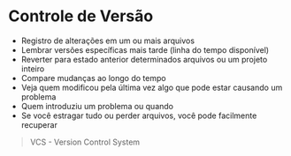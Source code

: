 # Controle de Versão

- Registro de alterações em um ou mais arquivos
- Lembrar versões específicas mais tarde (linha do tempo disponível)
- Reverter para estado anterior determinados arquivos ou um projeto inteiro
- Compare mudanças ao longo do tempo
- Veja quem modificou pela última vez algo que pode estar causando um problema
- Quem introduziu um problema ou quando
- Se você estragar tudo ou perder arquivos, você pode facilmente recuperar

> VCS - Version Control System